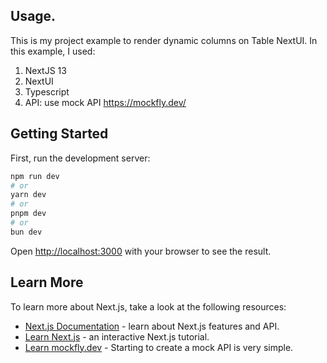 ## Usage.

This is my project example to render dynamic columns on Table NextUI. In this example, I used:
1. NextJS 13
2. NextUI
3. Typescript
4. API: use mock API https://mockfly.dev/


## Getting Started

First, run the development server:

```bash
npm run dev
# or
yarn dev
# or
pnpm dev
# or
bun dev
```

Open [http://localhost:3000](http://localhost:3000) with your browser to see the result. 

## Learn More

To learn more about Next.js, take a look at the following resources:

- [Next.js Documentation](https://nextjs.org/docs) - learn about Next.js features and API.
- [Learn Next.js](https://nextjs.org/learn) - an interactive Next.js tutorial.
- [Learn mockfly.dev](https://mockfly.dev/docs/) - Starting to create a mock API is very simple.